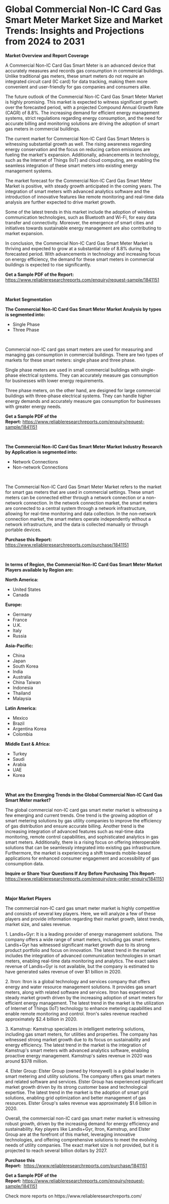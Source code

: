 <p><h1>Global Commercial Non-IC Card Gas Smart Meter Market Size and Market Trends: Insights and Projections from 2024 to 2031</h1></p><p><strong>Market Overview and Report Coverage</strong></p>
<p><p>A Commercial Non-IC Card Gas Smart Meter is an advanced device that accurately measures and records gas consumption in commercial buildings. Unlike traditional gas meters, these smart meters do not require an integrated circuit card (IC card) for data tracking, making them more convenient and user-friendly for gas companies and consumers alike.</p><p>The future outlook of the Commercial Non-IC Card Gas Smart Meter Market is highly promising. This market is expected to witness significant growth over the forecasted period, with a projected Compound Annual Growth Rate (CAGR) of 8.8%. The increasing demand for efficient energy management systems, strict regulations regarding energy consumption, and the need for accurate billing and monitoring solutions are driving the adoption of smart gas meters in commercial buildings.</p><p>The current market for Commercial Non-IC Card Gas Smart Meters is witnessing substantial growth as well. The rising awareness regarding energy conservation and the focus on reducing carbon emissions are fueling the market's expansion. Additionally, advancements in technology, such as the Internet of Things (IoT) and cloud computing, are enabling the seamless integration of these smart meters into existing energy management systems.</p><p>The market forecast for the Commercial Non-IC Card Gas Smart Meter Market is positive, with steady growth anticipated in the coming years. The integration of smart meters with advanced analytics software and the introduction of innovative features like remote monitoring and real-time data analysis are further expected to drive market growth.</p><p>Some of the latest trends in this market include the adoption of wireless communication technologies, such as Bluetooth and Wi-Fi, for easy data transfer and connectivity. Moreover, the emergence of smart cities and initiatives towards sustainable energy management are also contributing to market expansion.</p><p>In conclusion, the Commercial Non-IC Card Gas Smart Meter Market is thriving and expected to grow at a substantial rate of 8.8% during the forecasted period. With advancements in technology and increasing focus on energy efficiency, the demand for these smart meters in commercial buildings is expected to rise significantly.</p></p>
<p><strong>Get a Sample PDF of the Report:</strong> <a href="https://www.reliableresearchreports.com/enquiry/request-sample/1841151">https://www.reliableresearchreports.com/enquiry/request-sample/1841151</a></p>
<p>&nbsp;</p>
<p><strong>Market Segmentation</strong></p>
<p><strong>The Commercial Non-IC Card Gas Smart Meter Market Analysis by types is segmented into:</strong></p>
<p><ul><li>Single Phase</li><li>Three Phase</li></ul></p>
<p>&nbsp;</p>
<p><p>Commercial non-IC card gas smart meters are used for measuring and managing gas consumption in commercial buildings. There are two types of markets for these smart meters: single phase and three phase. </p><p>Single phase meters are used in small commercial buildings with single-phase electrical systems. They can accurately measure gas consumption for businesses with lower energy requirements.</p><p>Three phase meters, on the other hand, are designed for large commercial buildings with three-phase electrical systems. They can handle higher energy demands and accurately measure gas consumption for businesses with greater energy needs.</p></p>
<p><strong>Get a Sample PDF of the Report:</strong>&nbsp;<a href="https://www.reliableresearchreports.com/enquiry/request-sample/1841151">https://www.reliableresearchreports.com/enquiry/request-sample/1841151</a></p>
<p>&nbsp;</p>
<p><strong>The Commercial Non-IC Card Gas Smart Meter Market Industry Research by Application is segmented into:</strong></p>
<p><ul><li>Network Connections</li><li>Non-network Connections</li></ul></p>
<p>&nbsp;</p>
<p><p>The Commercial Non-IC Card Gas Smart Meter Market refers to the market for smart gas meters that are used in commercial settings. These smart meters can be connected either through a network connection or a non-network connection. In the network connection market, the smart meters are connected to a central system through a network infrastructure, allowing for real-time monitoring and data collection. In the non-network connection market, the smart meters operate independently without a network infrastructure, and the data is collected manually or through portable devices.</p></p>
<p><strong>Purchase this Report:</strong>&nbsp; <a href="https://www.reliableresearchreports.com/purchase/1841151">https://www.reliableresearchreports.com/purchase/1841151</a></p>
<p>&nbsp;</p>
<p><strong>In terms of Region, the Commercial Non-IC Card Gas Smart Meter Market Players available by Region are:</strong></p>
<p>
    <p> <strong> North America: </strong>
        <ul>
            <li>United States</li>
            <li>Canada</li>
        </ul>
        </p> 
    <p> <strong> Europe: </strong>
        <ul>
            <li>Germany</li>
            <li>France</li>
            <li>U.K.</li>
            <li>Italy</li>
            <li>Russia</li>
        </ul>
        </p> 
    <p> <strong> Asia-Pacific: </strong>
        <ul>
            <li>China</li>
            <li>Japan</li>
            <li>South Korea</li>
            <li>India</li>
            <li>Australia</li>
            <li>China Taiwan</li>
            <li>Indonesia</li>
            <li>Thailand</li>
            <li>Malaysia</li>
        </ul>
        </p> 
    <p> <strong> Latin America: </strong>
        <ul>
            <li>Mexico</li>
            <li>Brazil</li>
            <li>Argentina Korea</li>
            <li>Colombia</li>
        </ul>
        </p> 
    <p> <strong> Middle East & Africa: </strong>
        <ul>
            <li>Turkey</li>
            <li>Saudi</li>
            <li>Arabia</li>
            <li>UAE</li>
            <li>Korea</li>
        </ul>
    </p>
    </p>
<p>&nbsp;</p>
<p><strong>What are the Emerging Trends in the Global Commercial Non-IC Card Gas Smart Meter market?</strong></p>
<p><p>The global commercial non-IC card gas smart meter market is witnessing a few emerging and current trends. One trend is the growing adoption of smart metering solutions by gas utility companies to improve the efficiency of gas distribution and ensure accurate billing. Another trend is the increasing integration of advanced features such as real-time data monitoring, remote control capabilities, and sophisticated analytics in gas smart meters. Additionally, there is a rising focus on offering interoperable solutions that can be seamlessly integrated into existing gas infrastructure. Furthermore, the market is experiencing a shift towards mobile-based applications for enhanced consumer engagement and accessibility of gas consumption data.</p></p>
<p><strong>Inquire or Share Your Questions If Any Before Purchasing This Report</strong>- <a href="https://www.reliableresearchreports.com/enquiry/pre-order-enquiry/1841151">https://www.reliableresearchreports.com/enquiry/pre-order-enquiry/1841151</a></p>
<p>&nbsp;</p>
<p><strong>Major Market Players</strong></p>
<p><p>The commercial non-IC card gas smart meter market is highly competitive and consists of several key players. Here, we will analyze a few of these players and provide information regarding their market growth, latest trends, market size, and sales revenue.</p><p>1. Landis+Gyr: It is a leading provider of energy management solutions. The company offers a wide range of smart meters, including gas smart meters. Landis+Gyr has witnessed significant market growth due to its strong product portfolio and focus on innovation. The latest trend in the market includes the integration of advanced communication technologies in smart meters, enabling real-time data monitoring and analytics. The exact sales revenue of Landis+Gyr is not available, but the company is estimated to have generated sales revenue of over $1 billion in 2020.</p><p>2. Itron: Itron is a global technology and services company that offers energy and water resource management solutions. It provides gas smart meters, along with related software and services. Itron has experienced steady market growth driven by the increasing adoption of smart meters for efficient energy management. The latest trend in the market is the utilization of Internet of Things (IoT) technology to enhance metering capabilities and enable remote monitoring and control. Itron's sales revenue reached approximately $2.4 billion in 2020.</p><p>3. Kamstrup: Kamstrup specializes in intelligent metering solutions, including gas smart meters, for utilities and properties. The company has witnessed strong market growth due to its focus on sustainability and energy efficiency. The latest trend in the market is the integration of Kamstrup's smart meters with advanced analytics software, enabling proactive energy management. Kamstrup's sales revenue in 2020 was around $378 million.</p><p>4. Elster Group: Elster Group (owned by Honeywell) is a global leader in smart metering and utility solutions. The company offers gas smart meters and related software and services. Elster Group has experienced significant market growth driven by its strong customer base and technological expertise. The latest trend in the market is the adoption of smart grid solutions, enabling grid optimization and better management of gas resources. Elster Group's sales revenue was approximately $1.6 billion in 2020.</p><p>Overall, the commercial non-IC card gas smart meter market is witnessing robust growth, driven by the increasing demand for energy efficiency and sustainability. Key players like Landis+Gyr, Itron, Kamstrup, and Elster Group are at the forefront of this market, leveraging innovative technologies, and offering comprehensive solutions to meet the evolving needs of utility companies. The exact market size is not provided, but it is projected to reach several billion dollars by 2027.</p></p>
<p><strong>Purchase this Report:</strong>&nbsp;&nbsp;<a href="https://www.reliableresearchreports.com/purchase/1841151">https://www.reliableresearchreports.com/purchase/1841151</a></p>
<p></p>
<p><strong>Get a Sample PDF of the Report:</strong>&nbsp;<a href="https://www.reliableresearchreports.com/enquiry/request-sample/1841151">https://www.reliableresearchreports.com/enquiry/request-sample/1841151</a></p>
<p>Check more reports on https://www.reliableresearchreports.com/</p>